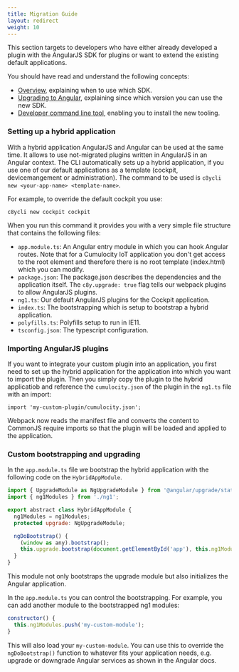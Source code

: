 ```yaml
---
title: Migration Guide
layout: redirect
weight: 10
---
```



This section targets to developers who have either already developed a plugin with the AngularJS SDK for plugins or want to extend the existing default applications.

You should have read and understand the following concepts:

* [Overview](/web/angular#overview), explaining when to use which SDK.
* [Upgrading to Angular](/web/background), explaining since which version you can use the new SDK.
* [Developer command line tool](/web/angular#developer-command-line-tool), enabling you to install the new tooling.


### Setting up a hybrid application

With a hybrid application AngularJS and Angular can be used at the same time. It allows to use not-migrated plugins written in AngularJS in an Angular context. The CLI automatically sets up a hybrid application, if you use one of our default applications as a template (cockpit, devicemangement or administration). The command to be used is `c8ycli new <your-app-name> <template-name>`.

For example, to override the default cockpit you use:

```
c8ycli new cockpit cockpit
```

When you run this command it provides you with a very simple file structure that contains the following files:

 - `app.module.ts`: An Angular entry module in which you can hook Angular routes. Note that for a Cumulocity IoT application you don't get access to the root element and therefore there is no root template (index.html) which you can modify.
 - `package.json`: The package.json describes the dependencies and the application itself. The `c8y.upgrade: true` flag tells our webpack plugins to allow AngularJS plugins.
 - `ng1.ts`: Our default AngularJS plugins for the Cockpit application.
 - `index.ts`: The bootstrapping which is setup to bootstrap a hybrid application.
 - `polyfills.ts`: Polyfills setup to run in IE11.
 - `tsconfig.json`: The typescript configuration.

### Importing AngularJS plugins

If you want to integrate your custom plugin into an application, you first need to set up the hybrid application for the application into which you want to import the plugin. Then you simply copy the plugin to the hybrid applicatiob and reference the `cumulocity.json` of the plugin in the `ng1.ts` file with an import:

```
import 'my-custom-plugin/cumulocity.json';
```

Webpack now reads the manifest file and converts the content to CommonJS require imports so that the plugin will be loaded and applied to the application.

### Custom bootstrapping and upgrading

In the `app.module.ts` file we bootstrap the hybrid application with the following code on the `HybridAppModule`.

```js
import { UpgradeModule as NgUpgradeModule } from '@angular/upgrade/static';
import { ng1Modules } from './ng1';

export abstract class HybridAppModule {
  ng1Modules = ng1Modules;
  protected upgrade: NgUpgradeModule;

  ngDoBootstrap() {
    (window as any).bootstrap();
    this.upgrade.bootstrap(document.getElementById('app'), this.ng1Modules, { strictDi: false });
  }
}
```

This module not only bootstraps the upgrade module but also initializes the Angular application.

In the `app.module.ts` you can control the bootstrapping. For example, you can add another module to the bootstrapped ng1 modules:

```js
constructor() {
  this.ng1Modules.push('my-custom-module');
}
```

This will also load your `my-custom-module`. You can use this to override the `ngDoBootstrap()` function to whatever fits your application needs, e.g. upgrade or downgrade Angular services as shown in the Angular docs.
